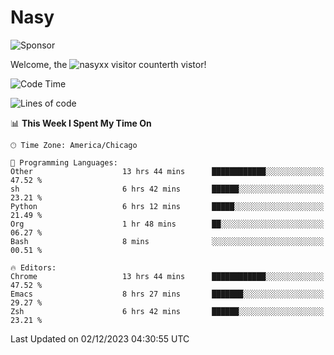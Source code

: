# Nasy

<!--
<p align="center">
<img height="200" src="https://github-readme-stats.vercel.app/api?username=nasyxx&count_private=true&show_icons=true&theme=dracula&include_all_commits=true"/>
<img height="200" src="https://github-readme-stats.vercel.app/api/top-langs/?username=nasyxx&theme=dracula&hide=html,jupyter+notebook&count_private=true&show_icons=true"/>
</p>

  
----------------
-->

![Sponsor](https://img.shields.io/static/v1.svg?label=Sponsor&message=%E2%9D%A4&logo=GitHub&style=flat&color=pink)
 
Welcome, the ![nasyxx visitor counter](https://count.getloli.com/get/@nasyxx?theme=rule34)th vistor!
 
<!--START_SECTION:waka-->
![Code Time](http://img.shields.io/badge/Code%20Time-4%2C042%20hrs%2032%20mins-blue)

![Lines of code](https://img.shields.io/badge/From%20Hello%20World%20I%27ve%20Written-6.3%20million%20lines%20of%20code-blue)

📊 **This Week I Spent My Time On** 

```text
🕑︎ Time Zone: America/Chicago

💬 Programming Languages: 
Other                    13 hrs 44 mins      ████████████░░░░░░░░░░░░░   47.52 % 
sh                       6 hrs 42 mins       ██████░░░░░░░░░░░░░░░░░░░   23.21 % 
Python                   6 hrs 12 mins       █████░░░░░░░░░░░░░░░░░░░░   21.49 % 
Org                      1 hr 48 mins        ██░░░░░░░░░░░░░░░░░░░░░░░   06.27 % 
Bash                     8 mins              ░░░░░░░░░░░░░░░░░░░░░░░░░   00.51 % 

🔥 Editors: 
Chrome                   13 hrs 44 mins      ████████████░░░░░░░░░░░░░   47.52 % 
Emacs                    8 hrs 27 mins       ███████░░░░░░░░░░░░░░░░░░   29.27 % 
Zsh                      6 hrs 42 mins       ██████░░░░░░░░░░░░░░░░░░░   23.21 % 
```


 Last Updated on 02/12/2023 04:30:55 UTC
<!--END_SECTION:waka-->

<!-- ![visitors](https://visitor-badge.laobi.icu/badge?page_id=nasyxx.nasyxx) -->
